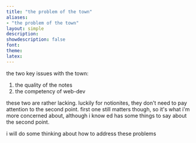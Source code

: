 ```yaml
---
title: "the problem of the town"
aliases:
- "the problem of the town"
layout: simple
description: 
showdescription: false
font: 
theme: 
latex: 
---
```


the two key issues with the town:

1. the quality of the notes
2. the competency of web-dev

these two are rather lacking. luckily for notionites, they don't need to pay attention to the second point. first one still matters though, so it's what i'm more concerned about, although i know ed has some things to say about the second point.

i will do some thinking about how to address these problems
